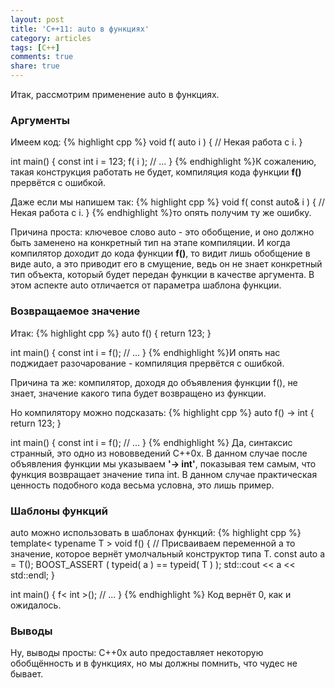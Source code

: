 ```yaml
---
layout: post
title: 'C++11: auto в функциях'
category: articles
tags: [C++]
comments: true
share: true
---
```


Итак, рассмотрим применение auto в функциях.<br/>
<h3>Аргументы</h3>

Имеем код:
{% highlight cpp %}
void f( auto i ) {
    // Некая работа с i.
}

int main() {
    const int i = 123;
    f( i );
    // ...
}
{% endhighlight %}К сожалению, такая конструкция работать не будет, компиляция кода функции **f()** прервётся с ошибкой. 

Даже если мы напишем так:
{% highlight cpp %}
void f( const auto& i ) {
    // Некая работа с i.
}
{% endhighlight %}то опять получим ту же ошибку.

Причина проста: ключевое слово auto - это обобщение, и оно должно быть заменено на конкретный тип на этапе компиляции. И когда компилятор доходит до кода функции **f()**, то видит лишь обобщение в виде auto, а это приводит его в смущение, ведь он не знает конкретный тип объекта, который будет передан функции в качестве аргумента. В этом аспекте auto отличается от параметра шаблона функции.<br/>
<h3>Возвращаемое значение</h3>

Итак:
{% highlight cpp %}
auto f() {
    return 123;
}

int main() {
    const int i = f();
    // ...
}
{% endhighlight %}И опять нас поджидает разочарование - компиляция прервётся с ошибкой.

Причина та же: компилятор, доходя до объявления функции f(), не знает, значение какого типа будет возвращено из функции.

Но компилятору можно подсказать:
{% highlight cpp %}
auto f() -> int {
    return 123;
}

int main() {
    const int i = f();
    // ...
}
{% endhighlight %}
Да, синтаксис странный, это одно из нововведений C++0x. В данном случае после объявления функции мы указываем **'-> int'**, показывая тем самым, что функция возвращает значение типа int. В данном случае практическая ценность подобного кода весьма условна, это лишь пример.<br/>
<h3>Шаблоны функций</h3>

auto можно использовать в шаблонах функций:
{% highlight cpp %}
template< typename T >
void f() {
    // Присваиваем переменной a то значение, которое вернёт умолчальный конструктор типа T.
    const auto a = T();
    BOOST_ASSERT ( typeid( a ) == typeid( T ) );
    std::cout << a << std::endl;
}

int main() {
    f< int >();
    // ...
}
{% endhighlight %}
Код вернёт 0, как и ожидалось.<br/>
<h3>Выводы</h3>
Ну, выводы просты: C++0x auto предоставляет некоторую обобщённость и в функциях, но мы должны помнить, что чудес не бывает.
